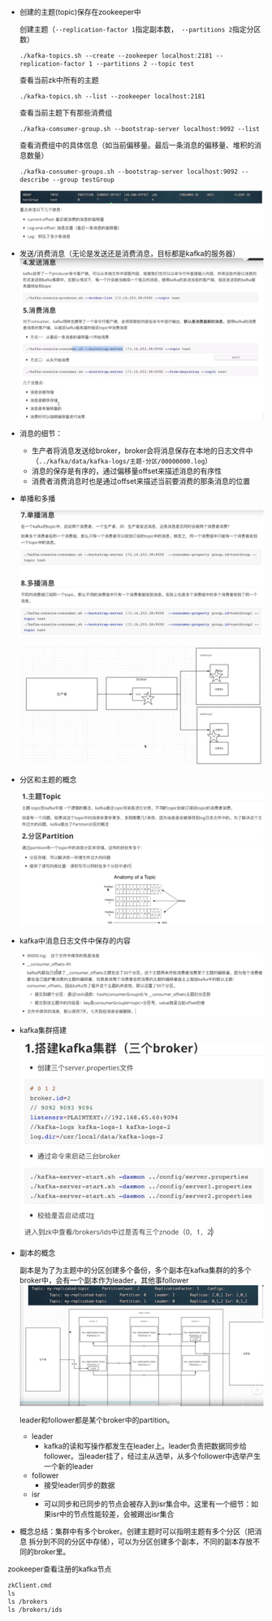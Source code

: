 - 创建的主题(topic)保存在zookeeper中

  创建主题（`--replication-factor 1`指定副本数，` --partitions 2`指定分区数）

  ```shell
  ./kafka-topics.sh --create --zookeeper localhost:2181 --replication-factor 1 --partitions 2 --topic test
  ```

  查看当前zk中所有的主题

  ```shell
  ./kafka-topics.sh --list --zookeeper localhost:2181
  ```

  查看当前主题下有那些消费组

  ```shell
  ./kafka-comsumer-group.sh --bootstrap-server localhost:9092 --list
  ```

  查看消费组中的具体信息（如当前偏移量。最后一条消息的偏移量、堆积的消息数量）

  ```shell
  ./kafka-consumer-groups.sh --bootstrap-server localhost:9092 --describe --group testGroup
  ```

  ![](kafka.assets/image-20211006151752443.png)



  

- 发送/消费消息（无论是发送还是消费消息，目标都是kafka的服务器）![image-20211006144028883](kafka.assets/image-20211006144028883.png)

- 消息的细节：

  - 生产者将消息发送给broker，broker会将消息保存在本地的日志文件中（`../kafka/data/kafka-logs/主题-分区/00000000.log`）
  - 消息的保存是有序的，通过偏移量offset来描述消息的有序性
  - 消费者消费消息时也是通过offset来描述当前要消费的那条消息的位置

- 单播和多播

  ![image-20211006150907492](kafka.assets/image-20211006150907492.png)

  ![image-20211006150838780](kafka.assets/image-20211006150838780.png)

- 分区和主题的概念

  ![image-20211006152404056](kafka.assets/image-20211006152404056.png)

- kafka中消息日志文件中保存的内容

  ![image-20211006154852296](kafka.assets/image-20211006154852296.png)

- kafka集群搭建

  ![image-20211006155523749](kafka.assets/image-20211006155523749.png)

- 副本的概念

  副本是为了为主题中的分区创建多个备份，多个副本在kafka集群的的多个broker中，会有一个副本作为leader，其他事follower ![image-20211006160752982](kafka.assets/image-20211006160752982.png)

  leader和follower都是某个broker中的partition。

  - leader
    - kafka的读和写操作都发生在leader上。leader负责把数据同步给follower。当leader挂了，经过主从选举，从多个follower中选举产生一个新的leader
  - follower
    - 接受leader同步的数据
  - isr
    - 可以同步和已同步的节点会被存入到isr集合中。这里有一个细节：如果isr中的节点性能较差，会被踢出isr集合

- 概念总结：集群中有多个broker。创建主题时可以指明主题有多个分区（把消息 拆分到不同的分区中存储），可以为分区创建多个副本，不同的副本存放不同的broker里。































zookeeper查看注册的kafka节点

```shell
zkClient.cmd 
ls
ls /brokers
ls /brokers/ids
```

